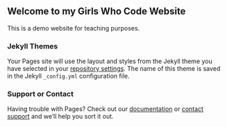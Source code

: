 ## Welcome to my Girls Who Code Website

This is a demo website for teaching purposes.


### Jekyll Themes

Your Pages site will use the layout and styles from the Jekyll theme you have selected in your [repository settings](https://github.com/kellydern/girls-who-code-website/settings). The name of this theme is saved in the Jekyll `_config.yml` configuration file.

### Support or Contact

Having trouble with Pages? Check out our [documentation](https://help.github.com/categories/github-pages-basics/) or [contact support](https://github.com/contact) and we’ll help you sort it out.
